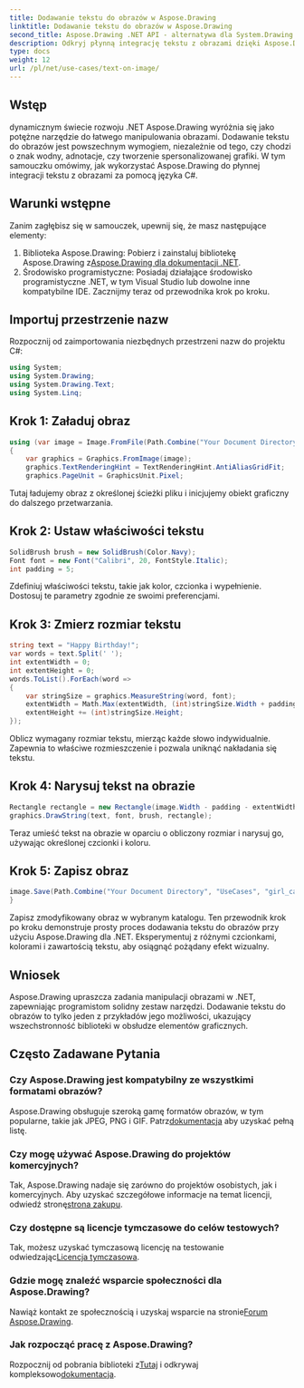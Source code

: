 ```yaml
---
title: Dodawanie tekstu do obrazów w Aspose.Drawing
linktitle: Dodawanie tekstu do obrazów w Aspose.Drawing
second_title: Aspose.Drawing .NET API - alternatywa dla System.Drawing.Common
description: Odkryj płynną integrację tekstu z obrazami dzięki Aspose.Drawing dla .NET. Postępuj zgodnie z naszym przewodnikiem krok po kroku, aby łatwo manipulować obrazami. Pobierz teraz!
type: docs
weight: 12
url: /pl/net/use-cases/text-on-image/
---
```

## Wstęp
dynamicznym świecie rozwoju .NET Aspose.Drawing wyróżnia się jako potężne narzędzie do łatwego manipulowania obrazami. Dodawanie tekstu do obrazów jest powszechnym wymogiem, niezależnie od tego, czy chodzi o znak wodny, adnotacje, czy tworzenie spersonalizowanej grafiki. W tym samouczku omówimy, jak wykorzystać Aspose.Drawing do płynnej integracji tekstu z obrazami za pomocą języka C#.
## Warunki wstępne
Zanim zagłębisz się w samouczek, upewnij się, że masz następujące elementy:
1.  Biblioteka Aspose.Drawing: Pobierz i zainstaluj bibliotekę Aspose.Drawing z[Aspose.Drawing dla dokumentacji .NET](https://reference.aspose.com/drawing/net/).
2. Środowisko programistyczne: Posiadaj działające środowisko programistyczne .NET, w tym Visual Studio lub dowolne inne kompatybilne IDE.
Zacznijmy teraz od przewodnika krok po kroku.
## Importuj przestrzenie nazw
Rozpocznij od zaimportowania niezbędnych przestrzeni nazw do projektu C#:
```csharp
using System;
using System.Drawing;
using System.Drawing.Text;
using System.Linq;
```
## Krok 1: Załaduj obraz
```csharp
using (var image = Image.FromFile(Path.Combine("Your Document Directory", "UseCases", "girl.jpg")))
{
    var graphics = Graphics.FromImage(image);
    graphics.TextRenderingHint = TextRenderingHint.AntiAliasGridFit;
    graphics.PageUnit = GraphicsUnit.Pixel;
```
Tutaj ładujemy obraz z określonej ścieżki pliku i inicjujemy obiekt graficzny do dalszego przetwarzania.
## Krok 2: Ustaw właściwości tekstu
```csharp
SolidBrush brush = new SolidBrush(Color.Navy);
Font font = new Font("Calibri", 20, FontStyle.Italic);
int padding = 5;
```
Zdefiniuj właściwości tekstu, takie jak kolor, czcionka i wypełnienie. Dostosuj te parametry zgodnie ze swoimi preferencjami.
## Krok 3: Zmierz rozmiar tekstu
```csharp
string text = "Happy Birthday!";
var words = text.Split(' ');
int extentWidth = 0;
int extentHeight = 0;
words.ToList().ForEach(word =>
{
    var stringSize = graphics.MeasureString(word, font);
    extentWidth = Math.Max(extentWidth, (int)stringSize.Width + padding);
    extentHeight += (int)stringSize.Height;
});
```
Oblicz wymagany rozmiar tekstu, mierząc każde słowo indywidualnie. Zapewnia to właściwe rozmieszczenie i pozwala uniknąć nakładania się tekstu.
## Krok 4: Narysuj tekst na obrazie
```csharp
Rectangle rectangle = new Rectangle(image.Width - padding - extentWidth, image.Height - padding - extentHeight, extentWidth, extentHeight);
graphics.DrawString(text, font, brush, rectangle);
```
Teraz umieść tekst na obrazie w oparciu o obliczony rozmiar i narysuj go, używając określonej czcionki i koloru.
## Krok 5: Zapisz obraz
```csharp
image.Save(Path.Combine("Your Document Directory", "UseCases", "girl_card_out.jpg"));
}
```
Zapisz zmodyfikowany obraz w wybranym katalogu.
Ten przewodnik krok po kroku demonstruje prosty proces dodawania tekstu do obrazów przy użyciu Aspose.Drawing dla .NET. Eksperymentuj z różnymi czcionkami, kolorami i zawartością tekstu, aby osiągnąć pożądany efekt wizualny.
## Wniosek
Aspose.Drawing upraszcza zadania manipulacji obrazami w .NET, zapewniając programistom solidny zestaw narzędzi. Dodawanie tekstu do obrazów to tylko jeden z przykładów jego możliwości, ukazujący wszechstronność biblioteki w obsłudze elementów graficznych.
## Często Zadawane Pytania
### Czy Aspose.Drawing jest kompatybilny ze wszystkimi formatami obrazów?
 Aspose.Drawing obsługuje szeroką gamę formatów obrazów, w tym popularne, takie jak JPEG, PNG i GIF. Patrz[dokumentacja](https://reference.aspose.com/drawing/net/) aby uzyskać pełną listę.
### Czy mogę używać Aspose.Drawing do projektów komercyjnych?
Tak, Aspose.Drawing nadaje się zarówno do projektów osobistych, jak i komercyjnych. Aby uzyskać szczegółowe informacje na temat licencji, odwiedź stronę[strona zakupu](https://purchase.aspose.com/buy).
### Czy dostępne są licencje tymczasowe do celów testowych?
 Tak, możesz uzyskać tymczasową licencję na testowanie odwiedzając[Licencja tymczasowa](https://purchase.aspose.com/temporary-license/).
### Gdzie mogę znaleźć wsparcie społeczności dla Aspose.Drawing?
 Nawiąż kontakt ze społecznością i uzyskaj wsparcie na stronie[Forum Aspose.Drawing](https://forum.aspose.com/c/diagram/17).
### Jak rozpocząć pracę z Aspose.Drawing?
 Rozpocznij od pobrania biblioteki z[Tutaj](https://releases.aspose.com/drawing/net/) i odkrywaj kompleksowo[dokumentacja](https://reference.aspose.com/drawing/net/).